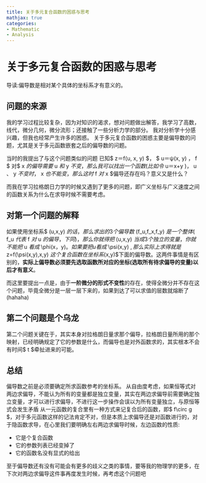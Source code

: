 ```yaml
---
title: 关于多元复合函数的困惑与思考
mathjax: true
categories:
- Mathematic
- Analysis
---
```


# 关于多元复合函数的困惑与思考
导读:偏导数是相对某个具体的坐标系才有意义的。

<!--more-->
## 问题的来源
我的学习过程比较复杂，因为对知识的渴求，想对问题做出解答，我学习了高数，线代，微分几何，微分流形；还接触了一些分析力学的部分。
我对分析学十分感兴趣，但我也经常产生许多的困惑。
关于多元复合函数的困惑主要是偏导数的问题，尤其是关于多元函数嵌套之后的偏导数的问题。

当时的我提出了与这个问题类似的问题
已知$ z＝f(u, x, y) $， $ u＝ψ(x, y) $，$ f $ 对$ x $的偏导需要$ u $和$ y $不变，那么我可以找出一个函数(比如令$ u＝x+y $)，$ u $、$ y $不变时，$ x $也不能变，那么这时$ f $对$ x $偏导还存在吗？意义又是什么？

而我在学习拉格朗日力学的时候又遇到了更多的问题，即广义坐标与广义速度之间的函数关系为什么在求导时候不需要考虑。

## 对第一个问题的解释
如果使用坐标系$ (u,x,y) $的话，那么求出的3个偏导数$ (f_u,f_x,f_y) $是一个整体($ f_u $代表$ f $对$ u $的偏导，下同)，那么你就得把$ (u,x,y) $当成3个独立的变量，你就不能把$ u $看成$ \phi(x，y)$。如果要把u看成$ \psi(x,y) $, 那么实际上求得就是$ z=f(\psi(x,y),x,y) $这个复合函数在坐标系$(x,y)$下面的偏导数。这两件事情是有区别的，**实际上偏导数必须要先选取函数所对应的坐标(选取所有待求偏导的变量)以后才有意义**。

而这里要提出一点是，由于**一阶微分的形式不变性**的存在，使得全微分并不存在这个问题，毕竟全微分是一层一层下来的，如果到达了可以求值的层数就熔断了(hahaha)

## 第二个问题是个乌龙
第二个问题关键在于，其实本身对拉格朗日量求那个偏导，拉格朗日量所用的那个映射，已经明确规定了它的参数是什么，而偏导也是对外函数求的，其实根本不会有时间$ t $牵扯进来的可能。

## 总结
偏导数之前是必须要确定所求函数参考的坐标系。
从自由度考虑，如果恒等式对两边求偏导，不能认为所有的变量都是独立变量，其实在两边求偏导前需要确定独立变量，才可以进行求偏导，不进行这一步操作会误以为所有变量独立，与原恒等式会发生矛盾
从一元函数的复合里有一种方式来记复合后的函数，即$ f\circ g $，对于多元函数这样的记法肯定不对，但是本质上求偏导还是对函数进行的，对于隐函数求导，在心里我们要明确左右两边求偏导时候，左边函数的性质:
- 它是个复合函数
- 它的参数列表已经变掉了
- 它的函数名没有显式的给出
  
至于偏导数还有没有可能会有更多的歧义之类的事情，要等我的物理学的更多，在下次对两边求偏导这件事再度发生时候，再考虑这个问题吧